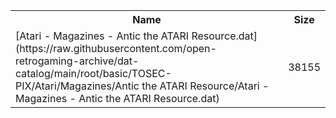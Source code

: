 <table>
<tr><th>Name</th><th>Size</th></tr>
<tr><td>
[Atari - Magazines - Antic the ATARI Resource.dat](https://raw.githubusercontent.com/open-retrogaming-archive/dat-catalog/main/root/basic/TOSEC-PIX/Atari/Magazines/Antic the ATARI Resource/Atari - Magazines - Antic the ATARI Resource.dat)
</td><td>38155</td></tr>
</table>
